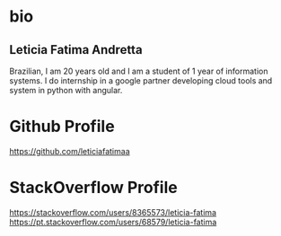 # bio

## Leticia Fatima Andretta
Brazilian, I am 20 years old and I am a student of 1 year of information systems.
I do internship in a google partner developing cloud tools and system in python with angular.
# Github Profile
https://github.com/leticiafatimaa
# StackOverflow Profile
https://stackoverflow.com/users/8365573/leticia-fatima
https://pt.stackoverflow.com/users/68579/leticia-fatima